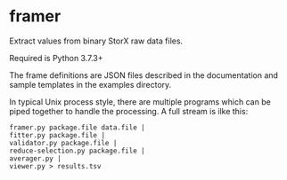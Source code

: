 # framer
Extract values from binary StorX raw data files.

Required is Python 3.7.3+

The frame definitions are JSON files described in the documentation
and sample templates in the examples directory.

In typical Unix process style, there are multiple programs which can be
piped together to handle the processing.
   A full stream is ilke this:

	framer.py package.file data.file |
	fitter.py package.file |
	validator.py package.file |
	reduce-selection.py package.file |
	averager.py |
	viewer.py > results.tsv
